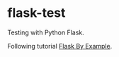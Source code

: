 # flask-test
Testing with Python Flask.

Following tutorial [Flask By Example](https://realpython.com/learning-paths/flask-by-example/).
